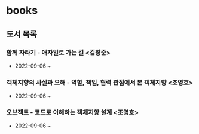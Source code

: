 # books

## 도서 목록

### 함께 자라기 - 애자일로 가는 길 <김창준> 
- 2022-09-06 ~ 
### 객체지향의 사실과 오해 - 역할, 책임, 협력 관점에서 본 객체지향 <조영호>
- 2022-09-06 ~ 
### 오브젝트 - 코드로 이해하는 객체지향 설계 <조영호>
- 2022-09-06 ~ 
